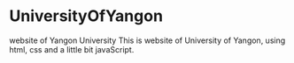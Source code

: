 # UniversityOfYangon
 website of Yangon University
This is website of University of Yangon, using html, css and a little bit javaScript.
